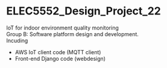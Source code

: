 ELEC5552_Design_Project_22
===
IoT for indoor environment quality monitoring<br>
Group B: Software platform design and development.<br>
Incuding<br>
- AWS IoT client code (MQTT client)<br>
- Front-end Django code (webdesign)<br>


                    